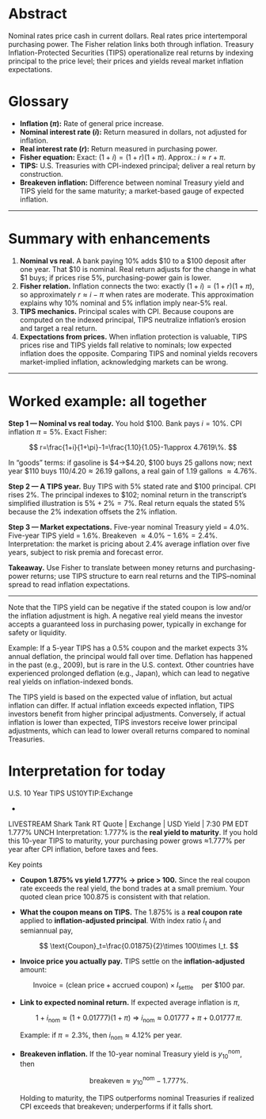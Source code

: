 # Abstract

Nominal rates price cash in current dollars. Real rates price intertemporal purchasing power. The Fisher relation links both through inflation. Treasury Inflation-Protected Securities (TIPS) operationalize real returns by indexing principal to the price level; their prices and yields reveal market inflation expectations.

# Glossary

* **Inflation $(\pi)$:** Rate of general price increase.
* **Nominal interest rate $(i)$:** Return measured in dollars, not adjusted for inflation.
* **Real interest rate $(r)$:** Return measured in purchasing power.
* **Fisher equation:** Exact: $(1+i)=(1+r)(1+\pi)$. Approx.: $i\approx r+\pi$.
* **TIPS:** U.S. Treasuries with CPI-indexed principal; deliver a real return by construction.
* **Breakeven inflation:** Difference between nominal Treasury yield and TIPS yield for the same maturity; a market-based gauge of expected inflation.

---

# Summary with enhancements

1. **Nominal vs real.** A bank paying 10% adds \$10 to a \$100 deposit after one year. That \$10 is nominal. Real return adjusts for the change in what \$1 buys; if prices rise 5%, purchasing-power gain is lower.
2. **Fisher relation.** Inflation connects the two: exactly $(1+i)=(1+r)(1+\pi)$, so approximately $r\approx i-\pi$ when rates are moderate. This approximation explains why 10% nominal and 5% inflation imply near-5% real.
3. **TIPS mechanics.** Principal scales with CPI. Because coupons are computed on the indexed principal, TIPS neutralize inflation’s erosion and target a real return.
4. **Expectations from prices.** When inflation protection is valuable, TIPS prices rise and TIPS yields fall relative to nominals; low expected inflation does the opposite. Comparing TIPS and nominal yields recovers market-implied inflation, acknowledging markets can be wrong.

---

# Worked example: all together

**Step 1 — Nominal vs real today.** You hold \$100. Bank pays $i=10\%$. CPI inflation $\pi=5\%$. Exact Fisher:

$$
r=\frac{1+i}{1+\pi}-1=\frac{1.10}{1.05}-1\approx 4.7619\%.
$$

In “goods” terms: if gasoline is \$4→\$4.20, \$100 buys 25 gallons now; next year \$110 buys $110/4.20\approx26.19$ gallons, a real gain of $1.19$ gallons $\approx 4.76\%$.

**Step 2 — A TIPS year.** Buy TIPS with 5% stated rate and \$100 principal. CPI rises 2%. The principal indexes to \$102; nominal return in the transcript’s simplified illustration is $5\%+2\%=7\%$. Real return equals the stated 5% because the 2% indexation offsets the 2% inflation.

**Step 3 — Market expectations.** Five-year nominal Treasury yield = 4.0%. Five-year TIPS yield = 1.6%. Breakeven $\approx 4.0\%-1.6\%=2.4\%$. Interpretation: the market is pricing about 2.4% average inflation over five years, subject to risk premia and forecast error.

**Takeaway.** Use Fisher to translate between money returns and purchasing-power returns; use TIPS structure to earn real returns and the TIPS–nominal spread to read inflation expectations.

---
Note that the TIPS yield can be negative if the stated coupon is low and/or the inflation adjustment is high. A negative real yield means the investor accepts a guaranteed loss in purchasing power, typically in exchange for safety or liquidity.

Example: If a 5-year TIPS has a 0.5% coupon and the market expects 3% annual deflation, the principal would fall over time.
Deflation has happened in the past (e.g., 2009), but is rare in the U.S. context. Other countries have experienced prolonged deflation (e.g., Japan), which can lead to negative real yields on inflation-indexed bonds.

The TIPS yield is based on the expected value of inflation, but actual inflation can differ. If actual inflation exceeds expected inflation, TIPS investors benefit from higher principal adjustments. Conversely, if actual inflation is lower than expected, TIPS investors receive lower principal adjustments, which can lead to lower overall returns compared to nominal Treasuries.

# Interpretation for today

U.S. 10 Year TIPS
US10YTIP:Exchange

+
LIVESTREAM
Shark Tank
RT Quote | Exchange | USD
Yield | 7:30 PM EDT
1.777%
UNCH
Interpretation: 1.777% is the **real yield to maturity**. If you hold this 10-year TIPS to maturity, your purchasing power grows ≈1.777% per year after CPI inflation, before taxes and fees.

Key points

* **Coupon 1.875% vs yield 1.777% → price > 100.** Since the real coupon rate exceeds the real yield, the bond trades at a small premium. Your quoted clean price 100.875 is consistent with that relation.
* **What the coupon means on TIPS.** The 1.875% is a **real coupon rate** applied to **inflation-adjusted principal**. With index ratio $I_t$ and semiannual pay,

  $$
  \text{Coupon}_t=\frac{0.01875}{2}\times 100\times I_t.
  $$
* **Invoice price you actually pay.** TIPS settle on the **inflation-adjusted** amount:

  $$
  \text{Invoice}=(\text{clean price}+ \text{accrued coupon})\times I_{\text{settle}}\quad\text{per \$100 par}.
  $$
* **Link to expected nominal return.** If expected average inflation is $\pi$,

  $$
  1+i_{\text{nom}}\approx (1+0.01777)(1+\pi)\ \Rightarrow\ i_{\text{nom}}\approx 0.01777+\pi+0.01777\,\pi.
  $$

  Example: if $\pi=2.3\%$, then $i_{\text{nom}}\approx 4.12\%$ per year.
* **Breakeven inflation.** If the 10-year nominal Treasury yield is $y^{\text{nom}}_{10}$, then

  $$
  \text{breakeven}\approx y^{\text{nom}}_{10}-1.777\%.
  $$

  Holding to maturity, the TIPS outperforms nominal Treasuries if realized CPI exceeds that breakeven; underperforms if it falls short.
